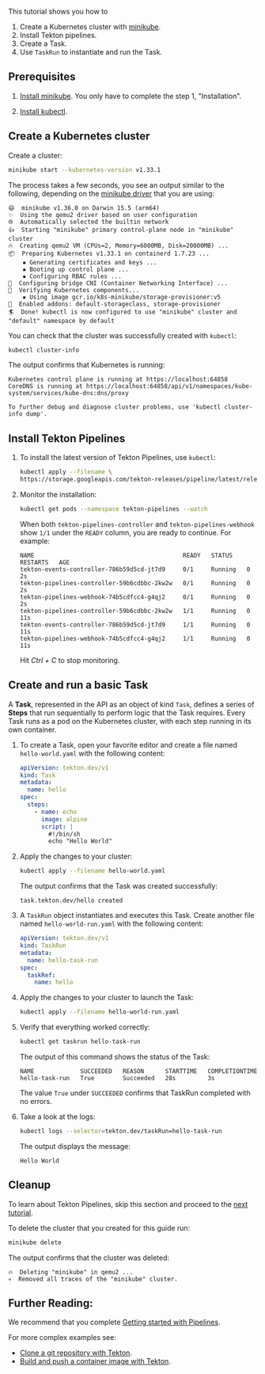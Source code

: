 <!--
---
title: "Getting started with Tasks"
likTitle: "Tasks"
weight: 1
description: >
  Set up and run your first Tekton Task
---
!-->

This tutorial shows you how to 

1. Create a Kubernetes cluster with [minikube](https://minikube.sigs.k8s.io/).
1. Install Tekton pipelines.
1. Create a Task.
1. Use `TaskRun` to instantiate and run the Task.

## Prerequisites

1.  [Install minikube](https://minikube.sigs.k8s.io/docs/start/). You only have
    to complete the step 1, "Installation".

1.  [Install kubectl](https://kubernetes.io/docs/tasks/tools/#kubectl).

## Create a Kubernetes cluster

Create a cluster:

```bash
minikube start --kubernetes-version v1.33.1
```

The process takes a few seconds, you see an output similar to the following,
depending on the [minikube driver](https://minikube.sigs.k8s.io/docs/drivers/)
that you are using:

```
😄  minikube v1.36.0 on Darwin 15.5 (arm64)
✨  Using the qemu2 driver based on user configuration
🌐  Automatically selected the builtin network
👍  Starting "minikube" primary control-plane node in "minikube" cluster
🔥  Creating qemu2 VM (CPUs=2, Memory=6000MB, Disk=20000MB) ...
📦  Preparing Kubernetes v1.33.1 on containerd 1.7.23 ...
    ▪ Generating certificates and keys ...
    ▪ Booting up control plane ...
    ▪ Configuring RBAC rules ...
🔗  Configuring bridge CNI (Container Networking Interface) ...
🔎  Verifying Kubernetes components...
    ▪ Using image gcr.io/k8s-minikube/storage-provisioner:v5
🌟  Enabled addons: default-storageclass, storage-provisioner
🏄  Done! kubectl is now configured to use "minikube" cluster and "default" namespace by default
```

You can check that the cluster was successfully created with `kubectl`:

```bash
kubectl cluster-info
```

The output confirms that Kubernetes is running:

```
Kubernetes control plane is running at https://localhost:64858
CoreDNS is running at https://localhost:64858/api/v1/namespaces/kube-system/services/kube-dns:dns/proxy

To further debug and diagnose cluster problems, use 'kubectl cluster-info dump'.
```

## Install Tekton Pipelines

1. To install the latest version of Tekton Pipelines, use `kubectl`:

   ```bash
   kubectl apply --filename \
   https://storage.googleapis.com/tekton-releases/pipeline/latest/release.yaml
   ```

1. Monitor the installation:

   ```bash
   kubectl get pods --namespace tekton-pipelines --watch
   ```

    When both `tekton-pipelines-controller` and `tekton-pipelines-webhook` show
    `1/1` under the `READY` column, you are ready to continue. For example:

    ```
    NAME                                          READY   STATUS    RESTARTS   AGE
    tekton-events-controller-786b59d5cd-jt7d9     0/1     Running   0          2s
    tekton-pipelines-controller-59b6cdbbc-2kw2w   0/1     Running   0          2s
    tekton-pipelines-webhook-74b5cdfcc4-g4qj2     0/1     Running   0          2s
    tekton-pipelines-controller-59b6cdbbc-2kw2w   1/1     Running   0          11s
    tekton-events-controller-786b59d5cd-jt7d9     1/1     Running   0          11s
    tekton-pipelines-webhook-74b5cdfcc4-g4qj2     1/1     Running   0          11s
    ```

    Hit *Ctrl + C* to stop monitoring.

## Create and run a basic Task

A **Task**, represented in the API as an object of kind `Task`, defines a
series of **Steps** that run sequentially to perform logic that the Task
requires. Every Task runs as a pod on the Kubernetes cluster, with each step
running in its own container.

1.  To create a Task, open your favorite editor and create a file named
    `hello-world.yaml` with the following content:

    ```yaml
    apiVersion: tekton.dev/v1
    kind: Task
    metadata:
      name: hello
    spec:
      steps:
        - name: echo
          image: alpine
          script: |
            #!/bin/sh
            echo "Hello World"
    ```

1.  Apply the changes to your cluster:

    ```bash
    kubectl apply --filename hello-world.yaml
    ```

      The output confirms that the Task was created successfully:

      ```
      task.tekton.dev/hello created
      ```

1.  A `TaskRun` object instantiates and executes this Task. Create another
    file named `hello-world-run.yaml` with the following content:

    ```yaml
    apiVersion: tekton.dev/v1
    kind: TaskRun
    metadata:
      name: hello-task-run
    spec:
      taskRef:
        name: hello
    ```

1.  Apply the changes to your cluster to launch the Task:

    ```bash
    kubectl apply --filename hello-world-run.yaml
    ``` 

1.  Verify that everything worked correctly:

    ```bash
    kubectl get taskrun hello-task-run
    ```

    The output of this command shows the status of the Task:

     
    ```
    NAME             SUCCEEDED   REASON      STARTTIME   COMPLETIONTIME
    hello-task-run   True        Succeeded   28s         3s
    ```

    The value `True` under `SUCCEEDED` confirms that TaskRun completed with no errors.


1.  Take a look at the logs:

    ```bash
    kubectl logs --selector=tekton.dev/taskRun=hello-task-run
    ```

    The output displays the message:

    ```
    Hello World
    ```

## Cleanup

To learn about Tekton Pipelines, skip this section and proceed to the [next
tutorial][pipelines-qs].

To delete the cluster that you created for this guide run:

```bash
minikube delete
```

The output confirms that the cluster was deleted:

```
🔥  Deleting "minikube" in qemu2 ...
💀  Removed all traces of the "minikube" cluster.
```

## Further Reading:

We recommend that you complete [Getting started with Pipelines][pipelines-qs].

For more complex examples see:

- [Clone a git repository with Tekton][git-howto].
- [Build and push a container image with Tekton][kaniko-howto].

[pipelines-qs]: /docs/getting-started/pipelines/
[git-howto]: /docs/how-to-guides/clone-repository/
[kaniko-howto]: /docs/how-to-guides/kaniko-build-push/

